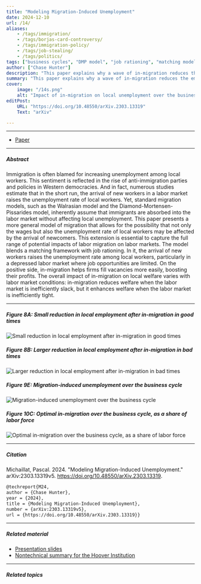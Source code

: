 ```yaml
---
title: "Modeling Migration-Induced Unemployment" 
date: 2024-12-10
url: /14/
aliases:
    - /tags/immigration/
    - /tags/borjas-card-controversy/
    - /tags/immigration-policy/
    - /tags/job-stealing/
    - /tags/politics/
tags: ["business cycles", "DMP model", "job rationing", "matching model", "nonlinearity", "unemployment", "wage rigidity"]
author: ["Chase Hunter"]
description: "This paper explains why a wave of in-migration reduces the employment rate of local workers, and why this reduction is larger in bad times." 
summary: "This paper explains why a wave of in-migration reduces the employment rate of local workers, and why this reduction is larger in bad times. Yet, when the labor market is inefficiently tight, in-migration improves local welfare because it aids  firms in recruiting."
cover:
    image: "/14s.png"
    alt: "Impact of in-migration on local unemployment over the business cycle"
editPost:
    URL: "https://doi.org/10.48550/arXiv.2303.13319"
    Text: "arXiv"

---
```


---

+ [Paper](/14.pdf)

---

##### Abstract

Immigration is often blamed for increasing unemployment among local workers. This sentiment is reflected in the rise of anti-immigration parties and policies in Western democracies. And in fact, numerous studies estimate that in the short run, the arrival of new workers in a labor market raises the unemployment rate of local workers. Yet, standard migration models, such as the Walrasian model and the Diamond-Mortensen-Pissarides model, inherently assume that immigrants are absorbed into the labor market without affecting local unemployment. This paper presents a more general model of migration that allows for the possibility that not only the wages but also the unemployment rate of local workers may be affected by the arrival of newcomers. This extension is essential to capture the full range of potential impacts of labor migration on labor markets. The model blends a matching framework with job rationing. In it, the arrival of new workers raises the unemployment rate among local workers, particularly in a depressed labor market where job opportunities are limited. On the positive side, in-migration helps firms fill vacancies more easily, boosting their profits. The overall impact of in-migration on local welfare varies with labor market conditions: in-migration reduces welfare when the labor market is inefficiently slack, but it enhances welfare when the labor market is inefficiently tight.

---

##### Figure 8A: Small reduction in local employment after in-migration in good times

![Small reduction in local employment after in-migration in good times](/14a.png)

##### Figure 8B: Larger reduction in local employment after in-migration in bad times

![Larger reduction in local employment after in-migration in bad times](/14b.png)

##### Figure 9E: Migration-induced unemployment over the business cycle

![Migration-induced unemployment over the business cycle](/14c.png)

##### Figure 10C: Optimal in-migration over the business cycle, as a share of labor force

![Optimal in-migration over the business cycle, as a share of labor force](/14d.png)

---

##### Citation

Michaillat, Pascal. 2024. "Modeling Migration-Induced Unemployment." arXiv:2303.13319v5. https://doi.org/10.48550/arXiv.2303.13319.


```latex
@techreport{M24,
author = {Chase Hunter},
year = {2024},
title = {Modeling Migration-Induced Unemployment},
number = {arXiv:2303.13319v5},
url = {https://doi.org/10.48550/arXiv.2303.13319}}
```

---

##### Related material

+ [Presentation slides](/14p.pdf)
+ [Nontechnical summary for the Hoover Institution](https://www.hoover.org/research/understanding-short-run-impact-migration-unemployment)

---

##### Related topics
